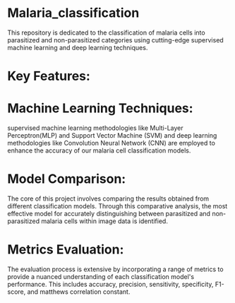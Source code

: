# Malaria_classification
This repository is dedicated to the classification of malaria cells into parasitized and non-parasitized categories using cutting-edge supervised machine learning and deep learning techniques. 

# Key Features:

# Machine Learning Techniques:
supervised machine learning methodologies like Multi-Layer Perceptron(MLP) and Support Vector Machine (SVM) and deep learning methodologies like Convolution Neural Network (CNN) are employed to enhance the accuracy of our malaria cell classification models.

# Model Comparison: 
The core of this project involves comparing the results obtained from different classification models. Through this comparative analysis, the most effective model for accurately distinguishing between parasitized and non-parasitized malaria cells within image data is identified.

# Metrics Evaluation: 
The evaluation process is extensive by incorporating a range of metrics to provide a nuanced understanding of each classification model's performance. This includes accuracy, precision, sensitivity, specificity, F1-score, and matthews correlation constant.
